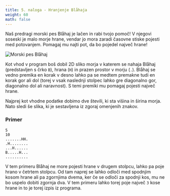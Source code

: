 ```yaml
---
title: 5. naloga - Hranjenje Blåhaja
weight: 60
math: false
---
```


Naš predragi morski pes Blåhaj je lačen in rabi tvojo pomoč! V njegovi soseski
je malo morje hrane, vendar jo mora zaradi časovne stiske pojesti med
potovanjem. Pomagaj mu najti pot, da bo pojedel največ hrane!

![Morski pes Blåhaj](/images/Blahaj.png)

Kot vhod v program boš dobil 2D sliko morja v katerem se nahaja Blåhaj
(predstavljen s črko `B`), hrana (`H`) in prazen prostor v morju (`.`).
Blåhaj se vedno premika en korak v desno lahko pa se medtem premakne tudi en
korak gor ali dol (torej v vsak naslednji stolpec lahko gre diagonalno gor,
diagonalno dol ali naravnost). S temi premiki mu pomagaj pojesti največ hrane.

Najprej kot vhodne podatke dobimo dve števili, ki sta višina in širina morja.
Nato sledi še slika, ki je sestavljena iz zgoraj omenjenih znakov.

### Primer

```
5
10
.......HH.
.H........
...H......
B.....H...
..........
```

V tem primeru Blåhaj ne more pojesti hrane v drugem stolpcu, lahko pa poje
hrano v četrtem stolpcu. Od tam naprej se lahko odloči med spodnjim kosom hrane
ali pa zgornjima dvema, ker če se odloči za spodnji kos, mu ne bo uspelo dobiti
zgornja dva. V tem primeru lahko torej poje največ `3` kose hrane in to je
torej izpis iz programa.
